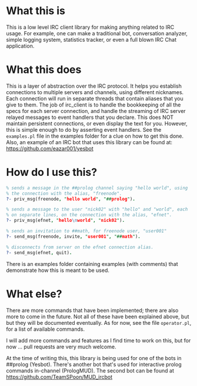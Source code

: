 
# What this is

This is a low level IRC client library for making anything related to
IRC usage. For example, one can make a traditional bot, conversation
analyzer, simple logging system, statistics tracker, or even a full
blown IRC Chat application.

# What this does

This is a layer of abstraction over the IRC protocol. It helps you
establish connections to multiple servers and channels, using different
nicknames. Each connection will run in separate threads that contain
aliases that you give to them. The job of irc_client is to handle the
bookkeeping of all the specs for each server connection, and handle the
streaming of IRC server relayed messages to event handlers that you
declare. This does NOT maintain persistent connections, or even display
the text for you. However, this is simple enough to do by asserting 
event handlers. See the `examples.pl` file in the examples folder for a
clue on how to get this done. Also, an example of an IRC bot that uses
this library can be found at: https://github.com/eazar001/yesbot

# How do I use this?

```prolog
% sends a message in the ##prolog channel saying "hello world", using
% the connection with the alias, "freenode".
?- priv_msg(freenode, "hello world", "##prolog").

% sends a message to the user "nick02" with "hello" and "world", each
% on separate lines, on the connection with the alias, "efnet".
?- priv_msg(efnet, "hello\nworld", "nick02").

% sends an invitation to ##math, for freenode user, "user001"
?- send_msg(freenode, invite, "user001", "##math").

% disconnects from server on the efnet connection alias.
?- send_msg(efnet, quit).
```

There is an examples folder containing examples (with comments) that
demonstrate how this is meant to be used.

# What else?

There are more commands that have been implemented; there are also more
to come in the future. Not all of these have been explained above, but
but they will be documented eventually. As for now, see the file
`operator.pl`, for a list of available commands.

I will add more commands and features as I find time to work on this,
but for now ... pull requests are very much welcome.

At the time of writing this, this library is being used for one of the
bots in ##prolog (Yesbot). There's another bot that's used for
interactive prolog commands in-channel (PrologMUD). The second bot can
be found at https://github.com/TeamSPoon/MUD_ircbot

